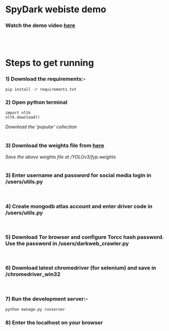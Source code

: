 # SpyDark webiste demo
### Watch the demo video [here](https://drive.google.com/file/d/1DSH0bxQ7eLRet9V003oBh4wXXPukAuKI/view?usp=sharing) 
<br>
<br>

# Steps to get running
### 1) Download the requirements:-

```
pip install -r requirements.txt
```

### 2) Open python terminal
```
import nltk
nltk.download()
```
_Download the 'popular' collection_
<br>
<br>

### 3) Download the weights file from [here](https://drive.google.com/file/d/195hwdBwI8qd4erD9whi64R4uTWuz9MvV/view?usp=sharing)
_Save the above weights file at /YOLOv3/fyp.weights_
<br>
<br>

### 3) Enter username and password for social media login in /users/utils.py
<br>

### 4) Create mongodb atlas account and enter driver code in /users/utils.py
<br>

### 5) Download Tor browser and configure Torcc hash password. Use the password in /users/darkweb_crawler.py
<br>

### 6) Download latest chromedriver (for selenium) and save in /chromedriver_win32
<br>

### 7) Run the development server:-

```python
python manage.py runserver
```
  
### 8) Enter the localhost on your browser
